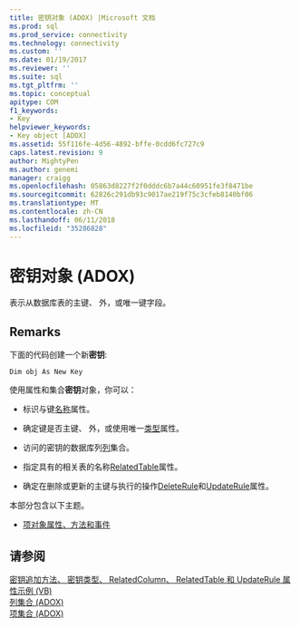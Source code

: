 ```yaml
---
title: 密钥对象 (ADOX) |Microsoft 文档
ms.prod: sql
ms.prod_service: connectivity
ms.technology: connectivity
ms.custom: ''
ms.date: 01/19/2017
ms.reviewer: ''
ms.suite: sql
ms.tgt_pltfrm: ''
ms.topic: conceptual
apitype: COM
f1_keywords:
- Key
helpviewer_keywords:
- Key object [ADOX]
ms.assetid: 55f116fe-4d56-4892-bffe-0cdd6fc727c9
caps.latest.revision: 9
author: MightyPen
ms.author: genemi
manager: craigg
ms.openlocfilehash: 05863d8227f2f0dddc6b7a44c60951fe3f8471be
ms.sourcegitcommit: 62826c291db93c9017ae219f75c3cfeb8140bf06
ms.translationtype: MT
ms.contentlocale: zh-CN
ms.lasthandoff: 06/11/2018
ms.locfileid: "35286828"
---
```

# <a name="key-object-adox"></a>密钥对象 (ADOX)
表示从数据库表的主键、 外，或唯一键字段。  
  
## <a name="remarks"></a>Remarks  
 下面的代码创建一个新**密钥**:  
  
```  
Dim obj As New Key  
```  
  
 使用属性和集合**密钥**对象，你可以：  
  
-   标识与键[名称](../../../ado/reference/adox-api/name-property-adox.md)属性。  
  
-   确定键是否主键、 外，或使用唯一[类型](../../../ado/reference/adox-api/type-property-key-adox.md)属性。  
  
-   访问的密钥的数据库列[列](../../../ado/reference/adox-api/columns-collection-adox.md)集合。  
  
-   指定具有的相关表的名称[RelatedTable](../../../ado/reference/adox-api/relatedtable-property-adox.md)属性。  
  
-   确定在删除或更新的主键与执行的操作[DeleteRule](../../../ado/reference/adox-api/deleterule-property-adox.md)和[UpdateRule](../../../ado/reference/adox-api/updaterule-property-adox.md)属性。  
  
 本部分包含以下主题。  
  
-   [项对象属性、方法和事件](../../../ado/reference/adox-api/key-object-properties-methods-and-events.md)  
  
## <a name="see-also"></a>请参阅  
 [密钥追加方法、 密钥类型、 RelatedColumn、 RelatedTable 和 UpdateRule 属性示例 (VB)](../../../ado/reference/adox-api/keys-append-method-key-type-relatedcolumn-relatedtable-example-vb.md)   
 [列集合 (ADOX)](../../../ado/reference/adox-api/columns-collection-adox.md)   
 [项集合 (ADOX)](../../../ado/reference/adox-api/keys-collection-adox.md)
